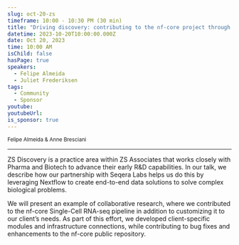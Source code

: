 ```yaml
---
slug: oct-20-zs
timeframe: 10:00 - 10:30 PM (30 min)
title: "Driving discovery: contributing to the nf-core project through client collaboration"
datetime: 2023-10-20T10:00:00.000Z
date: Oct 20, 2023
time: 10:00 AM
isChild: false
hasPage: true
speakers:
  - Felipe Almeida
  - Juliet Frederiksen
tags:
  - Community
  - Sponsor
youtube: 
youtubeUrl: 
is_sponsor: true
---
```

<div className="mb-4">
  <small className="typo-small">
    Felipe Almeida & Anne Bresciani
  </small>
</div>

<hr className="border-t border-gray-50 mb-4 opacity-20" />

ZS Discovery is a practice area within ZS Associates that works closely with Pharma and Biotech to advance their early R&D capabilities. In our talk, we describe how our partnership with Seqera Labs helps us do this by leveraging Nextflow to create end-to-end data solutions to solve complex biological problems. 

We will present an example of collaborative research, where we contributed to the nf-core Single-Cell RNA-seq pipeline in addition to customizing it to our client’s needs. As part of this effort, we developed client-specific modules and infrastructure connections, while contributing to bug fixes and enhancements to the nf-core public repository.
